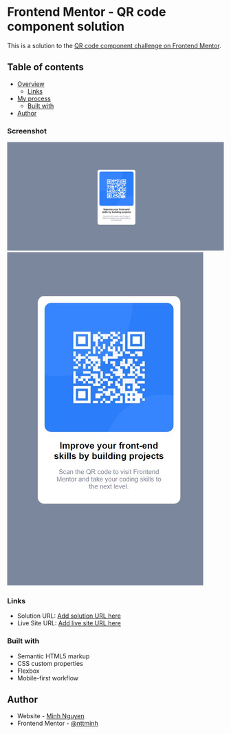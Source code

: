 # Frontend Mentor - QR code component solution

This is a solution to the [QR code component challenge on Frontend Mentor](https://www.frontendmentor.io/challenges/qr-code-component-iux_sIO_H).

## Table of contents

-   [Overview](#overview)
    -   [Links](#links)
-   [My process](#my-process)
    -   [Built with](#built-with)
-   [Author](#author)

### Screenshot

![](/images/screenshot-desktop.jpg)
![](/images/screenshot-mobile.jpg)

### Links

-   Solution URL: [Add solution URL here](https://www.frontendmentor.io/solutions/qr-code-component-qsY56J5Xc)
-   Live Site URL: [Add live site URL here](https://qr-code-card-navy.vercel.app/)

### Built with

-   Semantic HTML5 markup
-   CSS custom properties
-   Flexbox
-   Mobile-first workflow

## Author

-   Website - [Minh Nguyen](https://github.com/nttminh)
-   Frontend Mentor - [@nttminh](https://www.frontendmentor.io/profile/nttminh)
